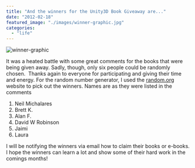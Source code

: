 ```yaml
---
title: "And the winners for the Unity3D Book Giveaway are..."
date: "2012-02-18"
featured_image: "./images/winner-graphic.jpg"
categories: 
  - "life"
---
```


![](./images/winner-graphic.jpg "winner-graphic")

It was a heated battle with some great comments for the books that were being given away. Sadly, though, only six people could be randomly chosen.  Thanks again to everyone for participating and giving their time and energy. For the random number generator, I used the [random.org](http://www.random.org/) website to pick out the winners. Names are as they were listed in the comments

1. Neil Michalares
2. Brett K.
3. Alan F.
4. David W Robinson
5. Jaimi
6. Laura

I will be notifying the winners via email how to claim their books or e-books. I hope the winners can learn a lot and show some of their hard work in the comings months!
